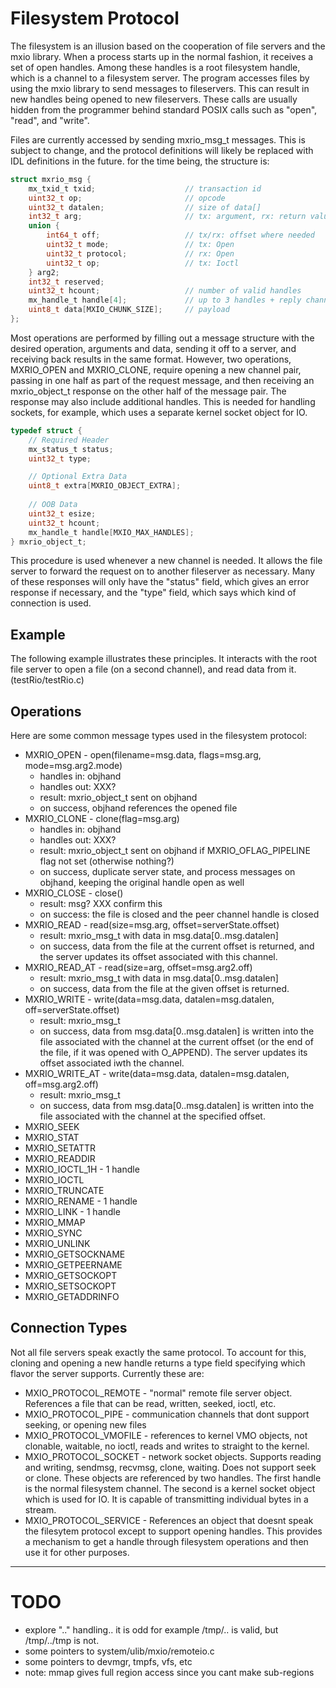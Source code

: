 # Filesystem Protocol

The filesystem is an illusion based on the cooperation of 
file servers and the mxio library.  When a process starts up
in the normal fashion, it receives a set of open handles.
Among these handles is a root filesystem handle, which is a
channel to a filesystem server.  The program accesses files
by using the mxio library to send messages to fileservers.
This can result in new handles being opened to new fileservers.
These calls are usually hidden from the programmer behind
standard POSIX calls such as "open", "read", and "write".

Files are currently accessed by sending mxrio_msg_t messages.
This is subject to change, and the protocol definitions will
likely be replaced with IDL definitions in the future.  for the
time being, the structure is:

```c
struct mxrio_msg {
    mx_txid_t txid;                    // transaction id
    uint32_t op;                       // opcode
    uint32_t datalen;                  // size of data[]
    int32_t arg;                       // tx: argument, rx: return value
    union {
        int64_t off;                   // tx/rx: offset where needed
        uint32_t mode;                 // tx: Open
        uint32_t protocol;             // rx: Open
        uint32_t op;                   // tx: Ioctl
    } arg2;
    int32_t reserved;
    uint32_t hcount;                   // number of valid handles
    mx_handle_t handle[4];             // up to 3 handles + reply channel handle
    uint8_t data[MXIO_CHUNK_SIZE];     // payload
};
```

Most operations are performed by filling out a message structure
with the desired operation, arguments and data, sending it off
to a server, and receiving back results in the same format.
However, two operations, MXRIO_OPEN and MXRIO_CLONE, require opening 
a new channel pair, passing in one half as part of the request message,
and then receiving an mxrio_object_t response on the other half
of the message pair.  The response may also include additional
handles.  This is needed for handling sockets, for example, which
uses a separate kernel socket object for IO.

```c
typedef struct {
    // Required Header
    mx_status_t status;
    uint32_t type;

    // Optional Extra Data
    uint8_t extra[MXRIO_OBJECT_EXTRA];
    
    // OOB Data
    uint32_t esize;
    uint32_t hcount;
    mx_handle_t handle[MXIO_MAX_HANDLES]; 
} mxrio_object_t;
```

This procedure is used whenever a new channel is needed. It allows
the file server to
forward the request on to another fileserver as necessary.  Many
of these responses will only have the "status" field, which gives
an error response if necessary, and the "type" field, which says
which kind of connection is used.

## Example

The following example illustrates these principles.  It interacts
with the root file server to open a file (on a second channel),
and read data from it. (testRio/testRio.c)

## Operations

Here are some common message types used in the filesystem protocol:

- MXRIO_OPEN - open(filename=msg.data, flags=msg.arg, mode=msg.arg2.mode)
    - handles in: objhand
    - handles out: XXX?
    - result: mxrio_object_t sent on objhand
    - on success, objhand references the opened file
- MXRIO_CLONE - clone(flag=msg.arg)
    - handles in: objhand
    - handles out: XXX?
    - result: mxrio_object_t sent on objhand if MXRIO_OFLAG_PIPELINE flag not
      set (otherwise nothing?)
    - on success, duplicate server state, and process messages on objhand,
      keeping the original handle open as well
- MXRIO_CLOSE - close()
    - result: msg? XXX confirm this
    - on success: the file is closed and the peer channel handle is closed
- MXRIO_READ - read(size=msg.arg, offset=serverState.offset)
    - result: mxrio_msg_t with data in msg.data[0..msg.datalen]
    - on success, data from the file at the current offset is returned, 
      and the server updates its offset associated with this channel.
- MXRIO_READ_AT - read(size=arg, offset=msg.arg2.off)
    - result: mxrio_msg_t with data in msg.data[0..msg.datalen]
    - on success, data from the file at the given offset is returned.
- MXRIO_WRITE - write(data=msg.data, datalen=msg.datalen, off=serverState.offset)
    - result: mxrio_msg_t
    - on success, data from msg.data[0..msg.datalen] is written into
      the file associated with the channel at the current offset (or
      the end of the file, if it was opened with O_APPEND).  The 
      server updates its offset associated iwth the channel.
- MXRIO_WRITE_AT - write(data=msg.data, datalen=msg.datalen, off=msg.arg2.off)
    - result: mxrio_msg_t
    - on success, data from msg.data[0..msg.datalen] is written into
      the file associated with the channel at the specified offset.
- MXRIO_SEEK
- MXRIO_STAT
- MXRIO_SETATTR
- MXRIO_READDIR
- MXRIO_IOCTL_1H - 1 handle
- MXRIO_IOCTL
- MXRIO_TRUNCATE
- MXRIO_RENAME - 1 handle
- MXRIO_LINK - 1 handle
- MXRIO_MMAP
- MXRIO_SYNC
- MXRIO_UNLINK
- MXRIO_GETSOCKNAME
- MXRIO_GETPEERNAME
- MXRIO_GETSOCKOPT
- MXRIO_SETSOCKOPT
- MXRIO_GETADDRINFO


## Connection Types

Not all file servers speak exactly the same protocol.  To account
for this, cloning and opening a new handle returns a type field specifying
which flavor the server supports.  Currently these are:

- MXIO_PROTOCOL_REMOTE  - "normal" remote file server object.  References
        a file that can be read, written, seeked, ioctl, etc.
- MXIO_PROTOCOL_PIPE    - communication channels that dont support seeking,
        or opening new files
- MXIO_PROTOCOL_VMOFILE - references to kernel VMO objects, not clonable, 
        waitable, no ioctl, reads and writes to straight to the kernel.
- MXIO_PROTOCOL_SOCKET  - network socket objects.  Supports reading and
        writing, sendmsg, recvmsg, clone, waiting. Does not support seek
        or clone.  These objects are referenced by two handles.  The
        first handle is the normal filesystem channel.  The second is
        a kernel socket object which is used for IO.  It is capable of
        transmitting individual bytes in a stream.
- MXIO_PROTOCOL_SERVICE - References an object that doesnt speak the
        filesytem protocol except to support opening handles.  This
        provides a mechanism to get a handle through filesystem operations
        and then use it for other purposes.

----
# TODO
- explore ".." handling.. it is odd
  for example /tmp/.. is valid, but /tmp/../tmp is not.
- some pointers to system/ulib/mxio/remoteio.c
- some pointers to devmgr, tmpfs, vfs, etc
- note: mmap gives full region access since you cant make sub-regions

